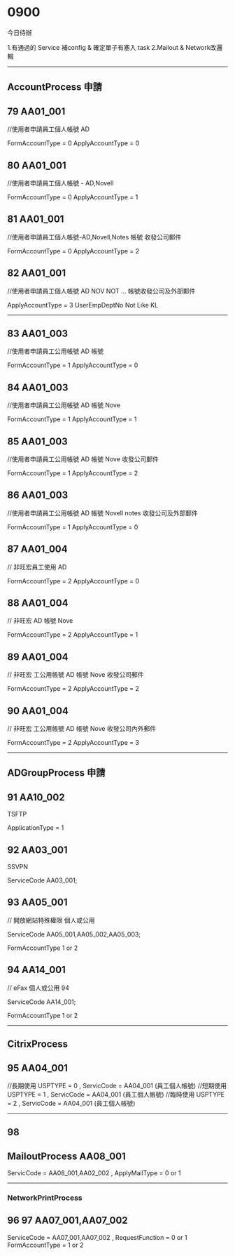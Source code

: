 # 0900

今日待辦

1.有通過的 Service 補config & 確定單子有塞入 task
2.Mailout & Network改邏輯

---

## AccountProcess 申請

## 79 AA01_001

//使用者申請員工個人帳號 AD

FormAccountType = 0
ApplyAccountType = 0

## 80 AA01_001

//使用者申請員工個人帳號 - AD,Novell

FormAccountType = 0
ApplyAccountType = 1

## 81 AA01_001

//使用者申請員工個人帳號-AD,Novell,Notes 帳號 收發公司郵件

FormAccountType = 0
ApplyAccountType = 2

## 82 AA01_001

//使用者申請員工個人帳號 AD NOV NOT ... 帳號收發公司及外部郵件

ApplyAccountType = 3
UserEmpDeptNo Not Like KL

---

## 83 AA01_003

//使用者申請員工公用帳號 AD 帳號

FormAccountType = 1
ApplyAccountType = 0

## 84 AA01_003

//使用者申請員工公用帳號 AD 帳號 Nove

FormAccountType = 1
ApplyAccountType = 1

## 85 AA01_003

//使用者申請員工公用帳號 AD 帳號 Nove 收發公司郵件

FormAccountType = 1
ApplyAccountType = 2

## 86 AA01_003

//使用者申請員工公用帳號 AD 帳號 Novell notes 收發公司及外部郵件

FormAccountType = 1
ApplyAccountType = 0

## 87 AA01_004

// 非旺宏員工使用 AD

FormAccountType = 2
ApplyAccountType = 0

## 88 AA01_004

// 非旺宏 AD 帳號 Nove

FormAccountType = 2
ApplyAccountType = 1

## 89 AA01_004

// 非旺宏 工公用帳號 AD 帳號 Nove 收發公司郵件

FormAccountType = 2
ApplyAccountType = 2

## 90 AA01_004

// 非旺宏 工公用帳號 AD 帳號 Nove 收發公司內外郵件

FormAccountType = 2
ApplyAccountType = 3

---

## ADGroupProcess 申請

## 91 AA10_002

TSFTP

ApplicationType = 1

## 92 AA03_001

SSVPN

ServiceCode AA03_001;

## 93 AA05_001

// 開放網站特殊權限 個人或公用

ServiceCode AA05_001,AA05_002,AA05_003;

FormAccountType 1 or 2

## 94 AA14_001

// eFax 個人或公用 94

ServiceCode AA14_001;

FormAccountType 1 or 2

---

## CitrixProcess

## 95 AA04_001

 //長期使用
USPTYPE = 0 , ServicCode = AA04_001 (員工個人帳號)
//短期使用
USPTYPE = 1 , ServicCode = AA04_001 (員工個人帳號)
 //臨時使用
USPTYPE = 2 , ServicCode = AA04_001 (員工個人帳號)

---

## 98

## MailoutProcess AA08_001

ServicCode = AA08_001,AA02_002 , ApplyMailType = 0 or 1

---

### NetworkPrintProcess

## 96 97 AA07_001,AA07_002

ServiceCode = AA07_001,AA07_002 , RequestFunction = 0 or 1
FormAccountType = 1 or 2
